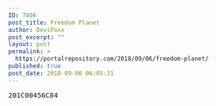 ```yaml
---
ID: 7806
post_title: Freedom Planet
author: DeviFoxx
post_excerpt: ""
layout: post
permalink: >
  https://portalrepository.com/2018/09/06/freedom-planet/
published: true
post_date: 2018-09-06 06:05:31
---
```

<pre>201C00456C84</pre>